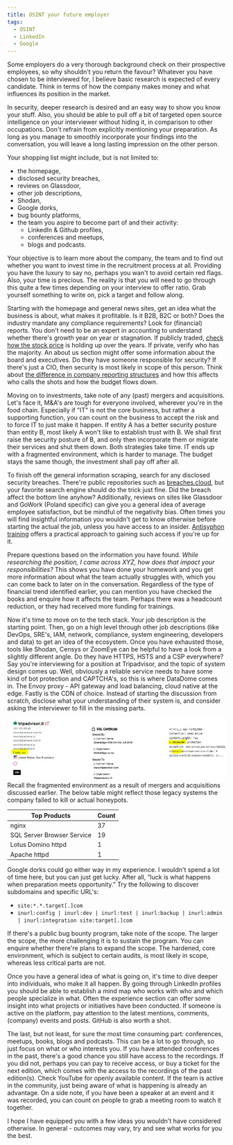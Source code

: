 ```yaml
---
title: OSINT your future employer
tags:
  - OSINT
  - LinkedIn
  - Google
---
```

Some employers do a very thorough background check on their prospective employees, so why shouldn't you return the favour? Whatever you have chosen to be interviewed for, I believe basic research is expected of every candidate. Think in terms of how the company makes money and what influences its position in the market. 

In security, deeper research is desired and an easy way to show you know your stuff. Also, you should be able to pull off a bit of targeted open source intelligence on your interviewer without hiding it, in comparison to other occupations. Don't refrain from explicitly mentioning your preparation. As long as you manage to smoothly incorporate your findings into the conversation, you will leave a long lasting impression on the other person. 

Your shopping list might include, but is not limited to:
- the homepage,
- disclosed security breaches, 
- reviews on Glassdoor,
- other job descriptions,
- Shodan,
- Google dorks,
- bug bounty platforms,
- the team you aspire to become part of and their activity:
	- LinkedIn & Github profiles,
	- conferences and meetups,
	- blogs and podcasts.

Your objective is to learn more about the company, the team and to find out whether you want to invest time in the recruitment process at all. Providing you have the luxury to say no, perhaps you wan't to avoid certain red flags. Also, your time is precious. The reality is that you will need to go through this quite a few times depending on your interview to offer ratio. Grab yourself something to write on, pick a target and follow along. 

Starting with the homepage and general news sites, get an idea what the business is about, what makes it profitable. Is it B2B, B2C or both? Does the industry mandate any compliance requirements? Look for (financial) reports. You don't need to be an expert in accounting to understand whether there's growth year on year or stagnation. If publicly traded, [check how the stock price](https://www.google.com/finance/) is holding up over the years. If private, verify who has the majority. An about us section might offer some information about the board and executives. Do they have someone responsible for security? If there's just a CIO, then security is most likely in scope of this person. Think about [the difference in company reporting structures](https://www.isc2.org/Insights/2024/07/CISO-Reporting-Lines-Why) and how this affects who calls the shots and how the budget flows down. 

Moving on to investments, take note of any (past) mergers and acquisitions. 
Let's face it, M&A's are tough for everyone involved, wherever you're in the food chain. Especially if "IT" is not the core business, but rather a supporting function, you can count on the business to accept the risk and to force IT to just make it happen. If entity A has a better security posture than entity B, most likely A won't like to establish trust with B. We shall first raise the security posture of B, and only then incorporate them or migrate their services and shut them down. Both strategies take time. IT ends up with a fragmented environment, which is harder to manage. The budget stays the same though, the investment shall pay off after all. 

To finish off the general information scraping, search for any disclosed security breaches. There're public repositories such as [breaches.cloud](https://www.breaches.cloud/), but your favorite search engine should do the trick just fine. Did the breach affect the bottom line anyhow? Additionally, reviews on sites like Glassdoor and GoWork (Poland specific) can give you a general idea of average employee satisfaction, but be mindful of the negativity bias. Often times you will find insightful information you wouldn't get to know otherwise before starting the actual the job, unless you have access to an insider. [Antisyphon training](https://www.youtube.com/watch?v=bUvVaXZRnTA) offers a practical approach to gaining such access if you're up for it. 

Prepare questions based on the information you have found. *While researching the position, I came across XYZ, how does that impact your responsibilities?* This shows you have done your homework and you get more information about what the team actually struggles with, which you can come back to later on in the conversation. Regardless of the type of financial trend identified earlier, you can mention you have checked the books and enquire how it affects the team. Perhaps there was a headcount reduction, or they had received more funding for trainings. 

Now it's time to move on to the tech stack. Your job description is the starting point. Then, go on a high level through other job descriptions (like DevOps, SRE's, IAM, network, compliance, system engineering, developers and data) to get an idea of the ecosystem. Once you have exhausted those, tools like Shodan, Censys or ZoomEye can be helpful to have a look from a slightly different angle. Do they have HTTPS, HSTS and a CSP everywhere? Say you're interviewing for a position at Tripadvisor, and the topic of system design comes up. Well, obviously a reliable service needs to have some kind of bot protection and CAPTCHA's, so this is where DataDome comes in. The Envoy proxy - API gateway and load balancing, cloud native at the edge. Fastly is the CDN of choice. Instead of starting the discussion from scratch, disclose what your understanding of their system is, and consider asking the interviewer to fill in the missing parts. 

![Tripadvisor - Shodan results](assets/images/Tripadvisor.JPG)
Recall the fragmented environment as a result of mergers and acquisitions discussed earlier. The below table might reflect those legacy systems the company failed to kill or actual honeypots. 

| Top Products               | Count |
| -------------------------- | ----- |
| nginx                      | 37    |
| SQL Server Browser Service | 19    |
| Lotus Domino httpd         | 1     |
| Apache httpd               | 1     |

Google dorks could go either way in my experience. I wouldn't spend a lot of time here, but you can just get lucky. After all, “luck is what happens when preparation meets opportunity.”
Try the following to discover subdomains and specific URL's:
- `site:*.*.target[.]com`
- `inurl:config | inurl:dev | inurl:test | inurl:backup | inurl:admin | inurl:integration site:target[.]com`

If there's a public bug bounty program, take note of the scope. The larger the scope, the more challenging it is to sustain the program. You can enquire whether there're plans to expand the scope. The hardened, core environment, which is subject to certain audits, is most likely in scope, whereas less critical parts are not. 

Once you have a general idea of what is going on, it's time to dive deeper into individuals, who make it all happen. By going through LinkedIn profiles you should be able to establish a mind map who works with who and which people specialize in what. Often the experience section can offer some insight into what projects or initiatives have been conducted. If someone is active on the platform, pay attention to the latest mentions, comments, (company) events and posts. GitHub is also worth a shot. 

The last, but not least, for sure the most time consuming part: conferences, meetups, books, blogs and podcasts. This can be a lot to go through, so just focus on what or who interests you. If you have attended conferences in the past, there's a good chance you still have access to the recordings. If you did not, perhaps you can pay to receive access, or buy a ticket for the next edition, which comes with the access to the recordings of the past edition(s). Check YouTube for openly available content. If the team is active in the community, just being aware of what is happening is already an advantage. On a side note, if you have been a speaker at an event and it was recorded, you can count on people to grab a meeting room to watch it together. 

I hope I have equipped you with a few ideas you wouldn't have considered otherwise. In general - outcomes may vary, try and see what works for you the best.




